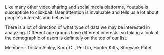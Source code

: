 Like many other video sharing and social media platforms, Youtube is susceptible to clickbait. User attention is invaluable and tells us a lot about people's interests and behavior. 

There is a lot of direction of what type of data we may be interested in analyzing. Different age groups have different interests, so taking a look at the demographic of users is definitely on the top of our list. 

Members: Tristan Ainley, Knox C. , Pei Lin, Hunter Kitts, Shreyank Patel
